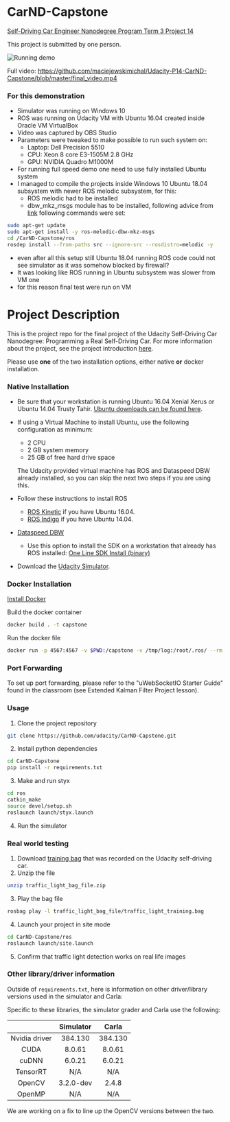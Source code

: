 # CarND-Capstone

[Self-Driving Car Engineer Nanodegree Program Term 3 Project 14](https://eu.udacity.com/course/self-driving-car-engineer-nanodegree--nd013)

This project is submitted by one person.

![Running demo](https://github.com/maciejewskimichal/Udacity-P14-CarND-Capstone/blob/master/final_video.gif)

Full video:
https://github.com/maciejewskimichal/Udacity-P14-CarND-Capstone/blob/master/final_video.mp4


### For this demonstration
* Simulator was running on Windows 10
* ROS was running on Udacity VM with Ubuntu 16.04 created inside Oracle VM VirtualBox
* Video was captured by OBS Studio
* Parameters were tweaked to make possible to run such system on: 
  * Laptop: Dell Precision 5510 
  * CPU: Xeon 8 core E3-1505M 2.8 GHz
  * GPU: NVIDIA Quadro M1000M
* For running full speed demo one need to use fully installed Ubuntu system
* I managed to compile the projects inside Windows 10 Ubuntu 18.04 subsystem with newer ROS melodic subsystem, for this:
  * ROS melodic had to be installed
  * dbw_mkz_msgs module has to be installed, following advice from [link](https://github.com/Praveenraj49/CarND-Capstone/blob/master/README.md) following commands were set:
  
```sh 
sudo apt-get update
sudo apt-get install -y ros-melodic-dbw-mkz-msgs
cd /CarND-Capstone/ros
rosdep install --from-paths src --ignore-src --rosdistro=melodic -y
```
  * even after all this setup still Ubuntu 18.04 running ROS code could not see simulator as it was somehow blocked by firewall?
  * It was looking like ROS running in Ubuntu subsystem was slower from VM one
  * for this reason final test were run on VM

# Project Description

This is the project repo for the final project of the Udacity Self-Driving Car Nanodegree: Programming a Real Self-Driving Car. For more information about the project, see the project introduction [here](https://classroom.udacity.com/nanodegrees/nd013/parts/6047fe34-d93c-4f50-8336-b70ef10cb4b2/modules/e1a23b06-329a-4684-a717-ad476f0d8dff/lessons/462c933d-9f24-42d3-8bdc-a08a5fc866e4/concepts/5ab4b122-83e6-436d-850f-9f4d26627fd9).


Please use **one** of the two installation options, either native **or** docker installation.

### Native Installation

* Be sure that your workstation is running Ubuntu 16.04 Xenial Xerus or Ubuntu 14.04 Trusty Tahir. [Ubuntu downloads can be found here](https://www.ubuntu.com/download/desktop).
* If using a Virtual Machine to install Ubuntu, use the following configuration as minimum:
  * 2 CPU
  * 2 GB system memory
  * 25 GB of free hard drive space

  The Udacity provided virtual machine has ROS and Dataspeed DBW already installed, so you can skip the next two steps if you are using this.

* Follow these instructions to install ROS
  * [ROS Kinetic](http://wiki.ros.org/kinetic/Installation/Ubuntu) if you have Ubuntu 16.04.
  * [ROS Indigo](http://wiki.ros.org/indigo/Installation/Ubuntu) if you have Ubuntu 14.04.
* [Dataspeed DBW](https://bitbucket.org/DataspeedInc/dbw_mkz_ros)
  * Use this option to install the SDK on a workstation that already has ROS installed: [One Line SDK Install (binary)](https://bitbucket.org/DataspeedInc/dbw_mkz_ros/src/81e63fcc335d7b64139d7482017d6a97b405e250/ROS_SETUP.md?fileviewer=file-view-default)
* Download the [Udacity Simulator](https://github.com/udacity/CarND-Capstone/releases).

### Docker Installation
[Install Docker](https://docs.docker.com/engine/installation/)

Build the docker container
```bash
docker build . -t capstone
```

Run the docker file
```bash
docker run -p 4567:4567 -v $PWD:/capstone -v /tmp/log:/root/.ros/ --rm -it capstone
```

### Port Forwarding
To set up port forwarding, please refer to the "uWebSocketIO Starter Guide" found in the classroom (see Extended Kalman Filter Project lesson).

### Usage

1. Clone the project repository
```bash
git clone https://github.com/udacity/CarND-Capstone.git
```

2. Install python dependencies
```bash
cd CarND-Capstone
pip install -r requirements.txt
```
3. Make and run styx
```bash
cd ros
catkin_make
source devel/setup.sh
roslaunch launch/styx.launch
```
4. Run the simulator

### Real world testing
1. Download [training bag](https://s3-us-west-1.amazonaws.com/udacity-selfdrivingcar/traffic_light_bag_file.zip) that was recorded on the Udacity self-driving car.
2. Unzip the file
```bash
unzip traffic_light_bag_file.zip
```
3. Play the bag file
```bash
rosbag play -l traffic_light_bag_file/traffic_light_training.bag
```
4. Launch your project in site mode
```bash
cd CarND-Capstone/ros
roslaunch launch/site.launch
```
5. Confirm that traffic light detection works on real life images

### Other library/driver information
Outside of `requirements.txt`, here is information on other driver/library versions used in the simulator and Carla:

Specific to these libraries, the simulator grader and Carla use the following:

|        | Simulator | Carla  |
| :-----------: |:-------------:| :-----:|
| Nvidia driver | 384.130 | 384.130 |
| CUDA | 8.0.61 | 8.0.61 |
| cuDNN | 6.0.21 | 6.0.21 |
| TensorRT | N/A | N/A |
| OpenCV | 3.2.0-dev | 2.4.8 |
| OpenMP | N/A | N/A |

We are working on a fix to line up the OpenCV versions between the two.
